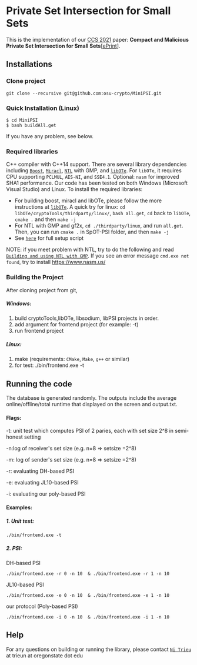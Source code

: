 #  Private Set Intersection for Small Sets
This is the implementation of our [CCS 2021](http://dl.acm.org/citation.cfm?id=2978381)  paper: **Compact and Malicious Private Set Intersection for Small Sets**[[ePrint](https://eprint.iacr.org/2021)]. 


## Installations
### Clone project
```
git clone --recursive git@github.com:osu-crypto/MiniPSI.git
```

### Quick Installation (Linux)
    $ cd MiniPSI
    $ bash buildAll.get

If you have any problem, see below.

### Required libraries
 C++ compiler with C++14 support. There are several library dependencies including [`Boost`](https://sourceforge.net/projects/boost/), [`Miracl`](https://github.com/miracl/MIRACL), [`NTL`](http://www.shoup.net/ntl/) with GMP, and [`libOTe`](https://github.com/osu-crypto/libOTe). For `libOTe`, it requires CPU supporting `PCLMUL`, `AES-NI`, and `SSE4.1`. Optional: `nasm` for improved SHA1 performance.   Our code has been tested on both Windows (Microsoft Visual Studio) and Linux. To install the required libraries: 
  * For building boost, miracl and libOTe, please follow the more instructions at [`libOTe`](https://github.com/osu-crypto/libOTe). A quick try for linux: `cd libOTe/cryptoTools/thirdparty/linux/`, `bash all.get`, `cd` back to `libOTe`, `cmake .` and then `make -j`
  * For NTL with GMP and gf2x, `cd ./thirdparty/linux`, and run `all.get`. Then, you can run `cmake .` in  SpOT-PSI folder, and then `make -j`  
  * See [`here`](https://github.com/osu-crypto/SpOT-PSI/blob/master/script/setup_and_compile) for full setup script 

NOTE: if you meet problem with NTL, try to do the following and read [`Building and using NTL with GMP`](https://www.shoup.net/ntl/doc/tour-gmp.html). If you see an error message `cmd.exe not found`, try to install https://www.nasm.us/

### Building the Project
After cloning project from git, 
##### Windows:
1. build cryptoTools,libOTe, libsodium, libPSI projects in order.
2. add argument for frontend project (for example: -t)
3. run frontend project
 
##### Linux:
1. make (requirements: `CMake`, `Make`, `g++` or similar)
2. for test:
	./bin/frontend.exe -t


## Running the code
The database is generated randomly. The outputs include the average online/offline/total runtime that displayed on the screen and output.txt. 
#### Flags:
   -t: unit test which computes PSI of 2 paries, each with set size 2^8 in semi-honest setting
   
   -n:log of receiver's set size (e.g. n=8 => setsize =2^8)
   
   -m: log of sender's set size (e.g. n=8 => setsize =2^8)
   
   -r: evaluating DH-based PSI
   
   -e:  evaluating JL10-based PSI
   
   -i: evaluating our poly-based PSI
   
#### Examples: 
##### 1. Unit test:
	./bin/frontend.exe -t
	
##### 2. PSI:
DH-based PSI

	./bin/frontend.exe -r 0 -n 10  & ./bin/frontend.exe -r 1 -n 10

	
JL10-based PSI

	./bin/frontend.exe -e 0 -n 10  & ./bin/frontend.exe -e 1 -n 10
 
our protocol (Poly-based PSI)

	./bin/frontend.exe -i 0 -n 10  & ./bin/frontend.exe -i 1 -n 10
 
		
## Help
For any questions on building or running the library, please contact [`Ni Trieu`](http://people.oregonstate.edu/~trieun/) at trieun at oregonstate dot edu

